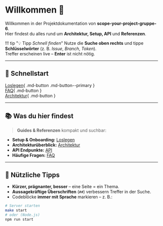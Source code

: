 # Willkommen 👋

Willkommen in der Projektdokumentation von **scope-your-project-gruppe-6**.  
Hier findest du alles rund um **Architektur, Setup, API** und **Referenzen**.

!!! tip "💡 Tipp *Schnell finden*"
    Nutze die **Suche oben rechts** und tippe **Schlüsselwörter** (z. B. *Issue*, *Branch*, *Token*).  
    Treffer erscheinen live – **Enter** ist nicht nötig.

---

## 🚀 Schnellstart

[Loslegen](getting-started.md){ .md-button .md-button--primary }  
[FAQ](faq.md){ .md-button }  
[Architektur](architecture.md){ .md-button }

---

## 📚 Was du hier findest

> **Guides & Referenzen** kompakt und suchbar:

- **Setup & Onboarding:** [Loslegen](getting-started.md)
- **Architekturüberblick:** [Architektur](architecture.md)
- **API Endpunkte:** [API](api.md)
- **Häufige Fragen:** [FAQ](faq.md)

---

## 🔧 Nützliche Tipps

- **Kürzer, prägnanter, besser** – eine Seite = ein Thema.
- **Aussagekräftige Überschriften** (`##`) verbessern Treffer in der Suche.
- Codeblöcke **immer mit Sprache** markieren – z. B.:

```bash
# Server starten
make start
# oder (Node.js)
npm run start
